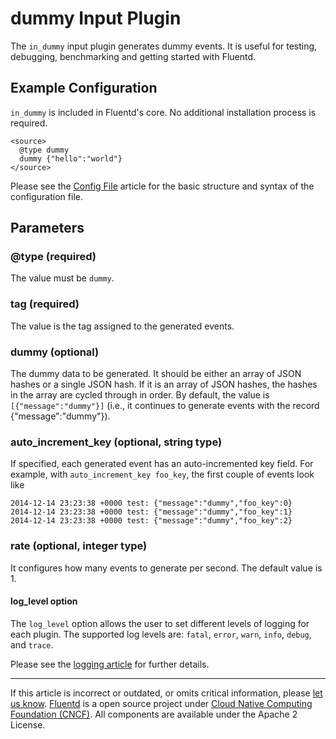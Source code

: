 dummy Input Plugin
==================

The `in_dummy` input plugin generates dummy events. It is useful for
testing, debugging, benchmarking and getting started with Fluentd.


Example Configuration
---------------------

`in_dummy` is included in Fluentd's core. No additional installation
process is required.

``` {.CodeRay}
<source>
  @type dummy
  dummy {"hello":"world"}
</source>
```
Please see the [Config File](config-file) article for the basic
structure and syntax of the configuration file.

Parameters
----------

### \@type (required)

The value must be `dummy`.

### tag (required)

The value is the tag assigned to the generated events.

### dummy (optional)

The dummy data to be generated. It should be either an array of JSON
hashes or a single JSON hash. If it is an array of JSON hashes, the
hashes in the array are cycled through in order. By default, the value
is `[{"message":"dummy"}]` (i.e., it continues to generate events with
the record {"message":"dummy"}).

### auto\_increment\_key (optional, string type)

If specified, each generated event has an auto-incremented key field.
For example, with `auto_increment_key foo_key`, the first couple of
events look like

``` {.CodeRay}
2014-12-14 23:23:38 +0000 test: {"message":"dummy","foo_key":0}
2014-12-14 23:23:38 +0000 test: {"message":"dummy","foo_key":1}
2014-12-14 23:23:38 +0000 test: {"message":"dummy","foo_key":2}
```

### rate (optional, integer type)

It configures how many events to generate per second. The default value
is 1.

#### log\_level option

The `log_level` option allows the user to set different levels of
logging for each plugin. The supported log levels are: `fatal`, `error`,
`warn`, `info`, `debug`, and `trace`.

Please see the [logging article](logging) for further details.


------------------------------------------------------------------------

If this article is incorrect or outdated, or omits critical information,
please [let us know](https://github.com/fluent/fluentd-docs/issues?state=open).
[Fluentd](http://www.fluentd.org/) is a open source project under [Cloud
Native Computing Foundation (CNCF)](https://cncf.io/). All components
are available under the Apache 2 License.
